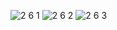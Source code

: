![2 6 1](https://github.com/user-attachments/assets/29b55cc8-8e16-495c-bf2a-535de86c7dd4)
![2 6 2](https://github.com/user-attachments/assets/f7bd3361-598d-4860-b5fd-3242ef848a87)
![2 6 3](https://github.com/user-attachments/assets/e7eb22d5-0785-4629-b7ee-0260f5331304)
